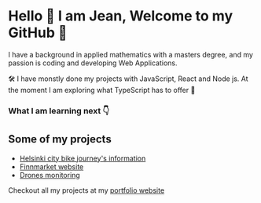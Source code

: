 # Hello :wave: I am Jean, Welcome to my GitHub :hugs:

I have a background in applied mathematics with a masters degree, and my passion is coding and developing Web Applications.

:hammer_and_wrench: I have monstly done my projects with JavaScript, React and Node js. At the moment I am exploring what TypeScript has to offer :slightly_smiling_face:
### What I am learning next :point_down:

## Some of my projects

- [Helsinki city bike journey's information ](https://helsinki-city-bikes.netlify.app/)
- [Finnmarket website](https://finnmarket.fi)
- [Drones monitoring](https://reaktor-birdnest-frontend.onrender.com/)

Checkout all my projects at my [portfolio website](https://quiet-mochi-1a6334.netlify.app/)
